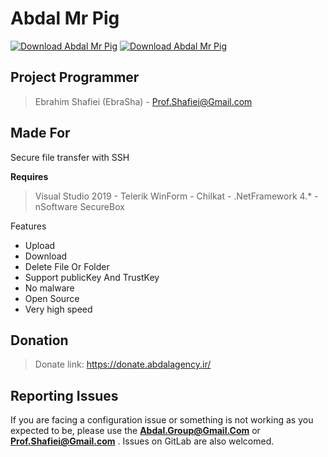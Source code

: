 # Abdal Mr Pig
[![Download Abdal Mr Pig](https://img.shields.io/sourceforge/dt/abdal-mr-pig.svg)](https://sourceforge.net/projects/abdal-mr-pig/files/latest/download)
[![Download Abdal Mr Pig](https://a.fsdn.com/con/app/sf-download-button)](https://sourceforge.net/projects/abdal-mr-pig/files/latest/download)
## Project Programmer
> Ebrahim Shafiei (EbraSha) - Prof.Shafiei@Gmail.com

## Made For

Secure file transfer with SSH


**Requires**
> Visual Studio 2019 - Telerik WinForm - Chilkat - .NetFramework 4.* - nSoftware SecureBox
>


Features

- Upload
- Download
- Delete File Or Folder
- Support publicKey And TrustKey
- No malware
- Open Source
- Very high speed

## Donation
> Donate link: https://donate.abdalagency.ir/


## Reporting Issues

If you are facing a configuration issue or something is not working as you expected to be, please use the **Abdal.Group@Gmail.Com** or **Prof.Shafiei@Gmail.com** . Issues on GitLab are also welcomed.
